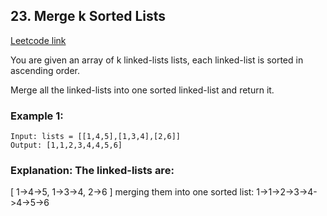 ## 23. Merge k Sorted Lists
[Leetcode link](https://leetcode.com/problems/merge-k-sorted-lists/)

You are given an array of k linked-lists lists, each linked-list is sorted in ascending order.

Merge all the linked-lists into one sorted linked-list and return it.

 

### Example 1:

```
Input: lists = [[1,4,5],[1,3,4],[2,6]]
Output: [1,1,2,3,4,4,5,6]
```
### Explanation: The linked-lists are:
[
  1->4->5,
  1->3->4,
  2->6
]
merging them into one sorted list:
1->1->2->3->4->4->5->6
